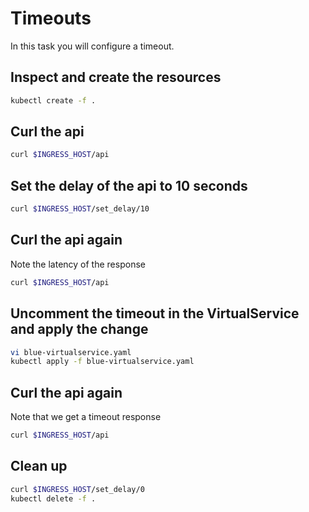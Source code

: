 # Timeouts

In this task you will configure a timeout.

## Inspect and create the resources

```bash
kubectl create -f .
```

## Curl the api

```bash
curl $INGRESS_HOST/api
```

## Set the delay of the api to 10 seconds

```bash
curl $INGRESS_HOST/set_delay/10
```

## Curl the api again

Note the latency of the response

```bash
curl $INGRESS_HOST/api
```

## Uncomment the timeout in the VirtualService and apply the change

```bash
vi blue-virtualservice.yaml
kubectl apply -f blue-virtualservice.yaml
```

## Curl the api again

Note that we get a timeout response

```bash
curl $INGRESS_HOST/api
```

## Clean up

```bash
curl $INGRESS_HOST/set_delay/0
kubectl delete -f .
```
